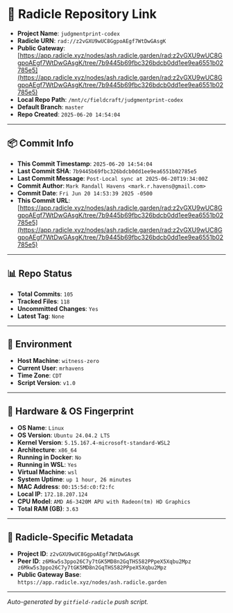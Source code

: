 # 🔗 Radicle Repository Link

- **Project Name**: `judgmentprint-codex`
- **Radicle URN**: `rad://z2vGXU9wUC8GgpoAEgf7WtDwGAsgK`
- **Public Gateway**: [https://app.radicle.xyz/nodes/ash.radicle.garden/rad:z2vGXU9wUC8GgpoAEgf7WtDwGAsgK/tree/7b9445b69fbc326bdcb0dd1ee9ea6551b02785e5](https://app.radicle.xyz/nodes/ash.radicle.garden/rad:z2vGXU9wUC8GgpoAEgf7WtDwGAsgK/tree/7b9445b69fbc326bdcb0dd1ee9ea6551b02785e5)
- **Local Repo Path**: `/mnt/c/fieldcraft/judgmentprint-codex`
- **Default Branch**: `master`
- **Repo Created**: `2025-06-20 14:54:04`

---

## 📦 Commit Info

- **This Commit Timestamp**: `2025-06-20 14:54:04`
- **Last Commit SHA**: `7b9445b69fbc326bdcb0dd1ee9ea6551b02785e5`
- **Last Commit Message**: `Post-Local sync at 2025-06-20T19:34:00Z`
- **Commit Author**: `Mark Randall Havens <mark.r.havens@gmail.com>`
- **Commit Date**: `Fri Jun 20 14:53:39 2025 -0500`
- **This Commit URL**: [https://app.radicle.xyz/nodes/ash.radicle.garden/rad:z2vGXU9wUC8GgpoAEgf7WtDwGAsgK/tree/7b9445b69fbc326bdcb0dd1ee9ea6551b02785e5](https://app.radicle.xyz/nodes/ash.radicle.garden/rad:z2vGXU9wUC8GgpoAEgf7WtDwGAsgK/tree/7b9445b69fbc326bdcb0dd1ee9ea6551b02785e5)

---

## 📊 Repo Status

- **Total Commits**: `105`
- **Tracked Files**: `118`
- **Uncommitted Changes**: `Yes`
- **Latest Tag**: `None`

---

## 🧭 Environment

- **Host Machine**: `witness-zero`
- **Current User**: `mrhavens`
- **Time Zone**: `CDT`
- **Script Version**: `v1.0`

---

## 🧬 Hardware & OS Fingerprint

- **OS Name**: `Linux`
- **OS Version**: `Ubuntu 24.04.2 LTS`
- **Kernel Version**: `5.15.167.4-microsoft-standard-WSL2`
- **Architecture**: `x86_64`
- **Running in Docker**: `No`
- **Running in WSL**: `Yes`
- **Virtual Machine**: `wsl`
- **System Uptime**: `up 1 hour, 26 minutes`
- **MAC Address**: `00:15:5d:c0:f2:fc`
- **Local IP**: `172.18.207.124`
- **CPU Model**: `AMD A6-3420M APU with Radeon(tm) HD Graphics`
- **Total RAM (GB)**: `3.63`

---

## 🌱 Radicle-Specific Metadata

- **Project ID**: `z2vGXU9wUC8GgpoAEgf7WtDwGAsgK`
- **Peer ID**: `z6Mkw5s3ppo26C7y7tGK5MD8n2GqTHS582PPpeX5Xqbu2Mpz
z6Mkw5s3ppo26C7y7tGK5MD8n2GqTHS582PPpeX5Xqbu2Mpz`
- **Public Gateway Base**: `https://app.radicle.xyz/nodes/ash.radicle.garden`

---

_Auto-generated by `gitfield-radicle` push script._
